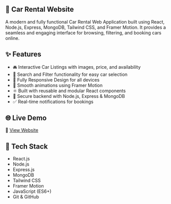 ## 🚗 Car Rental Website

A modern and fully functional Car Rental Web Application built using React, Node.js, Express, MongoDB, Tailwind CSS, and Framer Motion. It provides a seamless and engaging interface for browsing, filtering, and booking cars online.

##  ✨ Features

- 🚘 Interactive Car Listings with images, price, and availability
- 🔎 Search and Filter functionality for easy car selection
- 📱 Fully Responsive Design for all devices
- 💫 Smooth animations using Framer Motion
- ⚛️ Built with reusable and modular React components
- 🔐 Secure backend with Node.js, Express & MongoDB
- ✅ Real-time notifications for bookings

##  🌐 Live Demo

🔗 [View Website]((https://car-rental-website-seven-tawny.vercel.app/))

##  🧰 Tech Stack

- React.js
- Node.js
- Express.js
- MongoDB
- Tailwind CSS
- Framer Motion
- JavaScript (ES6+)
- Git & GitHub
